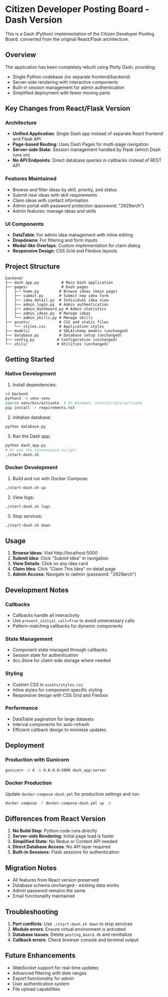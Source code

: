# Citizen Developer Posting Board - Dash Version

This is a Dash (Python) implementation of the Citizen Developer Posting Board, converted from the original React/Flask architecture.

## Overview

The application has been completely rebuilt using Plotly Dash, providing:
- Single Python codebase (no separate frontend/backend)
- Server-side rendering with interactive components
- Built-in session management for admin authentication
- Simplified deployment with fewer moving parts

## Key Changes from React/Flask Version

### Architecture
- **Unified Application**: Single Dash app instead of separate React frontend and Flask API
- **Page-based Routing**: Uses Dash Pages for multi-page navigation
- **Server-side State**: Session management handled by Flask (which Dash runs on)
- **No API Endpoints**: Direct database queries in callbacks instead of REST API

### Features Maintained
- Browse and filter ideas by skill, priority, and status
- Submit new ideas with skill requirements
- Claim ideas with contact information
- Admin portal with password protection (password: "2929arch")
- Admin features: manage ideas and skills

### UI Components
- **DataTable**: For admin idea management with inline editing
- **Dropdowns**: For filtering and form inputs  
- **Modal-like Overlays**: Custom implementation for claim dialog
- **Responsive Design**: CSS Grid and Flexbox layouts

## Project Structure

```
backend/
├── dash_app.py          # Main Dash application
├── pages/               # Dash pages
│   ├── home.py         # Browse ideas (main page)
│   ├── submit.py       # Submit new idea form
│   ├── idea_detail.py  # Individual idea view
│   ├── admin_login.py  # Admin authentication
│   ├── admin_dashboard.py # Admin statistics
│   ├── admin_ideas.py  # Manage ideas
│   └── admin_skills.py # Manage skills
├── assets/             # CSS and static files
│   └── styles.css      # Application styles
├── models/             # SQLAlchemy models (unchanged)
├── database.py         # Database setup (unchanged)
├── config.py          # Configuration (unchanged)
└── utils/             # Utilities (unchanged)
```

## Getting Started

### Native Development

1. Install dependencies:
```bash
cd backend
python3 -m venv venv
source venv/bin/activate  # On Windows: venv\Scripts\activate
pip install -r requirements.txt
```

2. Initialize database:
```bash
python database.py
```

3. Run the Dash app:
```bash
python dash_app.py
# Or use the convenience script:
./start-dash.sh
```

### Docker Development

1. Build and run with Docker Compose:
```bash
./start-dash.sh up
```

2. View logs:
```bash
./start-dash.sh logs
```

3. Stop services:
```bash
./start-dash.sh down
```

## Usage

1. **Browse Ideas**: Visit http://localhost:5000
2. **Submit Idea**: Click "Submit Idea" in navigation
3. **View Details**: Click on any idea card
4. **Claim Idea**: Click "Claim This Idea" on detail page
5. **Admin Access**: Navigate to /admin (password: "2929arch")

## Development Notes

### Callbacks
- Callbacks handle all interactivity
- Use `prevent_initial_call=True` to avoid unnecessary calls
- Pattern-matching callbacks for dynamic components

### State Management
- Component state managed through callbacks
- Session state for authentication
- dcc.Store for client-side storage where needed

### Styling
- Custom CSS in `assets/styles.css`
- Inline styles for component-specific styling
- Responsive design with CSS Grid and Flexbox

### Performance
- DataTable pagination for large datasets
- Interval components for auto-refresh
- Efficient callback design to minimize updates

## Deployment

### Production with Gunicorn
```bash
gunicorn -w 4 -b 0.0.0.0:5000 dash_app:server
```

### Docker Production
Update `docker-compose-dash.yml` for production settings and run:
```bash
docker compose -f docker-compose-dash.yml up -d
```

## Differences from React Version

1. **No Build Step**: Python code runs directly
2. **Server-side Rendering**: Initial page load is faster
3. **Simplified State**: No Redux or Context API needed
4. **Direct Database Access**: No API layer required
5. **Built-in Sessions**: Flask sessions for authentication

## Migration Notes

- All features from React version preserved
- Database schema unchanged - existing data works
- Admin password remains the same
- Email functionality maintained

## Troubleshooting

1. **Port conflicts**: Use `./start-dash.sh down` to stop services
2. **Module errors**: Ensure virtual environment is activated
3. **Database issues**: Delete `posting_board.db` and reinitialize
4. **Callback errors**: Check browser console and terminal output

## Future Enhancements

- WebSocket support for real-time updates
- Advanced filtering with date ranges
- Export functionality for admin
- User authentication system
- File upload capabilities